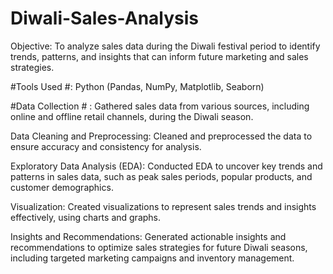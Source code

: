 # Diwali-Sales-Analysis

Objective: To analyze sales data during the Diwali festival period to identify trends, patterns, and insights that can inform future marketing and sales strategies.

#Tools Used #: Python (Pandas, NumPy, Matplotlib, Seaborn)

#Data Collection # : Gathered sales data from various sources, including online and offline retail channels, during the Diwali season.

Data Cleaning and Preprocessing: Cleaned and preprocessed the data to ensure accuracy and consistency for analysis.

Exploratory Data Analysis (EDA): Conducted EDA to uncover key trends and patterns in sales data, such as peak sales periods, popular products, and customer demographics.

Visualization: Created visualizations to represent sales trends and insights effectively, using charts and graphs.

Insights and Recommendations: Generated actionable insights and recommendations to optimize sales strategies for future Diwali seasons, including targeted marketing campaigns and inventory management.
